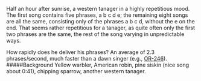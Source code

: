 Half an hour after sunrise, a western tanager in a highly repetitious mood. The first song contains five phrases, a b c d e; the remaining eight songs are all the same, consisting only of the phrases a b c d, without the e on the end. That seems rather repetitious for a tanager, as quite often only the first two phrases are the same, the rest of the song varying in unpredictable ways. 

How rapidly does he deliver his phrases? An average of 2.3 phrases/second, much faster than a dawn singer (e.g., [OR-246](http://listeningtoacontinentsing.com/recording.php?page=OR-246)). 
#####Background
Yellow warbler, American robin, pine siskin (nice song about 0:41), chipping sparrow, another western tanager. 
